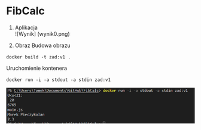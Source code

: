 # FibCalc

1. Aplikacja  
   ![Wynik] (wynik0.png)

2. Obraz
   Budowa obrazu

```
docker build -t zad:v1 .
```

Uruchomienie kontenera

```
docker run -i -a stdout -a stdin zad:v1
```

![Wynik](wynik.png)
